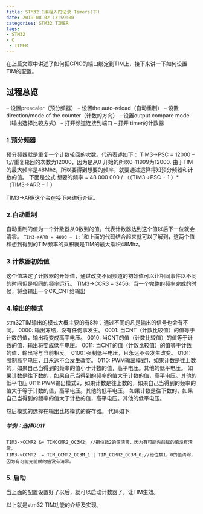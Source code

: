 ```yaml
---
title: STM32 C编程入门记录 Timers(下)
date: 2019-08-02 13:59:00
categories: STM32 TIMER
tags: 
- STM32
- C
 - TIMER
---
```


在上篇文章中讲述了如何把GPIO的端口绑定到TIM上，接下来讲一下如何设置TIM的配置。

## 过程总览
– 设置prescaler（预分频器）
– 设置the auto-reload（自动重制）
– 设置direction/mode of the counter（计数的方向）
– 设置output compare mode（输出选择比较方式）
– 打开频道连接到端口
– 打开 timer的计数器

### 1.预分频器
预分频器就是重复一个计数轮回的次数。代码表述如下：
	TIM3->PSC = 12000 – 1;//重复轮回的次数为12000，因为是从0 开始的所以0-11999为12000.
由于TIM的最大频率是48Mhz，所以要得到想要的频率，就要通过运算得知预分频器和计数的值。
下面是公式
想要的频率 = 48 000 000 / （（TIM3-\>PSC + 1 ）\*（TIM3-\>ARR + 1 ）

TIM3-\>ARR这个会在接下来进行介绍。

### 2.自动重制
自动重制的值为一个计数器从0数到的值。代表计数器达到这个值以后下一位就会清零。
`TIM3->ARR = 4000 – 1;`
\`和上面的代码结合起来就可以了解到，这两个值和想到得到的TIM频率的乘积就是TIM的最大乘积48Mhz。
### 3.计数器初始值
这个值决定了计数器的开始值，通过改变不同频道的初始值可以让相同事件以不同的时间但是相同的频率运行。
	TIM3->CCR3 = 3456;
\`当一个完整的频率完成的时候，将会输出一个CK\_CNT给输出
### 4.输出的模式
stm32TIM输出的模式大概主要的有8种：通过不同的凡是输出的信号也会有不同。
0000: 输出冻结，没有任何事发生。
0001: 当CNT（计数比较值）的值等于计数的值，输出将变成高平电压。
0010: 当CNT的值（计数比较值）的值等于计数的值，输出将变成低平电压。
0011: 当CNT的值（计数比较值）的值等于计数的值，输出将与当前相反。
0100: 强制低平电压，且永远不会发生改变。
0101: 强制高平电压，且永远不会发生改变。
0110: PWM输出模式1，如果计数是往上数的，如果自己当得到的频率的值小于计数的值，高平电压。其他的低平电压。
如果计数是往下数的，如果自己当得到的频率的值大于计数的值，高平电压。其他的低平电压
0111: PWM输出模式2，如果计数是往上数的，如果自己当得到的频率的值大于等于计数的值，高平电压。其他的低平电压。
如果计数是往下数的，如果自己当得到的频率的值大于计数的值，高平电压。其他的低平电压。

然后模式的选择在输出比较模式的寄存器。
代码如下:
##### 举例：选择0011
	TIM3->CCMR2 &= TIMCCMR2_OC3M2; //把位数2的值清零，因为有可能先前赋的值没有清零。
	TIM3->CCMR2 |= TIM_CCMR2_OC3M_1 | TIM_CCMR2_OC3M_0;//给位数1，0的值清零，因为有可能先前赋的值没有清零。
### 5. 启动
当上面的配置设置好了以后，就可以启动计数器了，让TIM生效。

以上就是stm32 TIM功能的介绍及实现。
